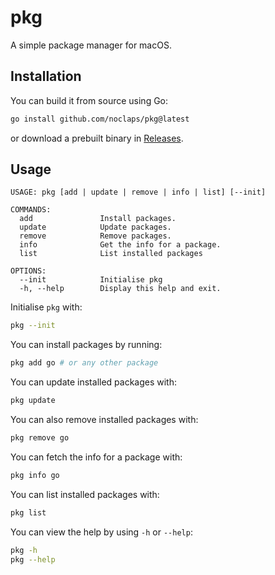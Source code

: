 # pkg

A simple package manager for macOS.

## Installation

You can build it from source using Go:

```sh
go install github.com/noclaps/pkg@latest
```

or download a prebuilt binary in [Releases](https://github.com/noClaps/pkg/releases).

## Usage

```
USAGE: pkg [add | update | remove | info | list] [--init]

COMMANDS:
  add               Install packages.
  update            Update packages.
  remove            Remove packages.
  info              Get the info for a package.
  list              List installed packages

OPTIONS:
  --init            Initialise pkg
  -h, --help        Display this help and exit.
```

Initialise `pkg` with:

```sh
pkg --init
```

You can install packages by running:

```sh
pkg add go # or any other package
```

You can update installed packages with:

```sh
pkg update
```

You can also remove installed packages with:

```sh
pkg remove go
```

You can fetch the info for a package with:

```sh
pkg info go
```

You can list installed packages with:

```sh
pkg list
```

You can view the help by using `-h` or `--help`:

```sh
pkg -h
pkg --help
```
